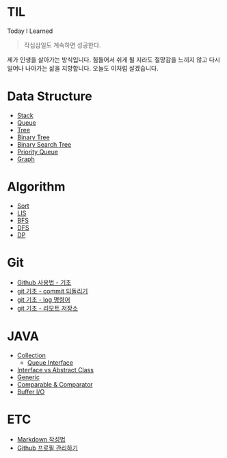 # TIL
Today I Learned

> 작심삼일도 계속하면 성공한다.

제가 인생을 살아가는 방식입니다. 힘들어서 쉬게 될 지라도 절망감을 느끼지 않고 다시 일어나 나아가는 삶을 지향합니다. 오늘도 이처럼 살겠습니다.

# Data Structure
- [Stack](./Data_Structure/stack.md)
- [Queue](./Data_Structure/queue.md)
- [Tree](./Data_Structure/tree.md)
- [Binary Tree](./Data_Structure/binary_tree.md)
- [Binary Search Tree](./Data_Structure/binary_search_tree.md)
- [Priority Queue](./Data_Structure/priority_queue.md)
- [Graph](./Data_Structure/graph.md)

# Algorithm
- [Sort](./Algorithm/sort.md)
- [LIS](./Algorithm/LIS.md)
- [BFS](./Algorithm/bfs.md)
- [DFS](./Algorithm/dfs.md)
- [DP](./Algorithm/dp.md)

# Git
- [Github 사용법 - 기초](./Git/github_Foundation.md)
- [git 기초 - commit 되돌리기](./Git/github_커밋되돌리기.md)
- [git 기초 - log 명령어](./Git/git_log.md)
- [git 기초 - 리모트 저장소](./Git/git_remote.md)

# JAVA
- [Collection](./JAVA/collection.md)
    + [Queue Interface](./JAVA/queue-interface.md)
- [Interface vs Abstract Class](./JAVA/interface-vs-abstract-class.md)
- [Generic](./JAVA/generic.md)
- [Comparable & Comparator](./JAVA/Comparable-Comparator.md)
- [Buffer I/O](./JAVA/buffer-io.md)

# ETC
- [Markdown 작성법](./ETC/markdown.md)
- [Github 프로필 관리하기](./ETC/GitHub-profile-setting.md)